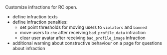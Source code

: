Customize infractions for RC open.

 - define infraction texts
 - define infraction penalties:
    - set point thresholds for moving users to `violators` and `banned`
    - move users to `che` after receiving `bad_profile_data` infraction
    - clear user avatar after receiving `bad_profile_image` infraction
 - additional warning about constructive behaviour on a page for questions about infraction
